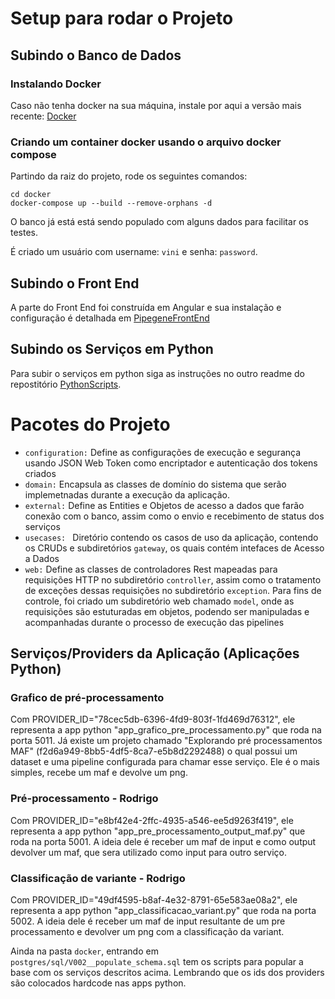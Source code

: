 # Setup para rodar o Projeto

## Subindo o Banco de Dados

### Instalando Docker

Caso não tenha docker na sua máquina, instale por aqui a versão mais recente: [Docker](https://www.docker.com/products/docker-desktop/)

### Criando um container docker usando o arquivo docker compose

Partindo da raiz do projeto, rode os seguintes comandos:

```
cd docker
docker-compose up --build --remove-orphans -d

```
O banco já está está sendo populado com alguns dados para facilitar os testes.

É criado um usuário com username: `vini` e senha: `password`.

## Subindo o Front End

A parte do Front End foi construída em Angular e sua instalação e configuração
é detalhada em [PipegeneFrontEnd](https://github.com/LucasGTeixeira/pipegene-frontend)

## Subindo os Serviços em Python

Para subir o serviços em python siga as instruções no outro readme do repostitório
[PythonScripts](https://github.com/viniciuslsilva/PipeGeneScripts).

# Pacotes do Projeto

- `configuration:` Define as configurações de execução e segurança usando JSON Web Token como encriptador e autenticação dos tokens criados
- `domain:` Encapsula as classes de domínio do sistema que serão implemetnadas durante a execução da aplicação.
- `external:` Define as Entities e Objetos de acesso a dados que farão conexão com o banco, assim como o envio e recebimento de status dos serviços 
- `usecases: ` Diretório contendo os casos de uso da aplicação, contendo os CRUDs e subdiretórios `gateway`, os quais contém intefaces de Acesso a Dados
- `web:` Define as classes de controladores Rest mapeadas para requisições HTTP no subdiretório `controller`, assim como o tratamento de exceções
dessas requisições no subdiretório `exception`. Para fins de controle, foi criado um subdiretório web chamado `model`, onde as requisições são estuturadas 
em objetos, podendo ser manipuladas e acompanhadas durante o processo de execução das pipelines

## Serviços/Providers da Aplicação (Aplicações Python)

### Grafico de pré-processamento

Com PROVIDER_ID="78cec5db-6396-4fd9-803f-1fd469d76312", ele representa
a app python "app_grafico_pre_processamento.py" que roda na porta 5011. Já existe um projeto chamado
"Explorando pré processamentos MAF" (f2d6a949-8bb5-4df5-8ca7-e5b8d2292488) o qual possui um dataset e uma pipeline configurada
para chamar esse serviço. Ele é o mais simples, recebe um maf e devolve um png.

### Pré-processamento - Rodrigo

Com PROVIDER_ID="e8bf42e4-2ffc-4935-a546-ee5d9263f419", ele representa
a app python "app_pre_processamento_output_maf.py" que roda na porta 5001. A ideia dele é receber um maf de input
e como output devolver um maf, que sera utilizado como input para outro serviço.

### Classificação de variante - Rodrigo

Com PROVIDER_ID="49df4595-b8af-4e32-8791-65e583ae08a2", ele
representa a app python "app_classificacao_variant.py" que roda na porta 5002. A ideia dele é receber um maf de input
resultante de um pre processamento e devolver um png com a classificação da variant.

Ainda na pasta `docker`, entrando em `postgres/sql/V002__populate_schema.sql` tem os scripts para popular a base
com os serviços descritos acima. Lembrando que os ids dos providers são colocados hardcode nas apps python.

